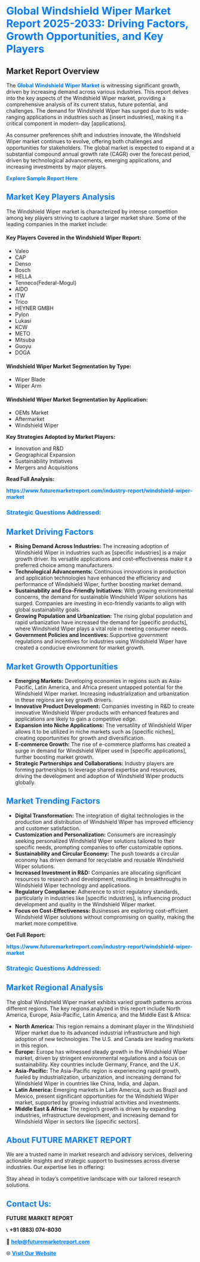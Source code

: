 <h1 style="color: #007BFF;">Global Windshield Wiper Market Report 2025-2033: Driving Factors, Growth Opportunities, and Key Players</h1>

<section id="overview">
<h2>Market Report Overview</h2>
<p>The <a href="https://www.futuremarketreport.com/industry-report/windshield-wiper-market" style="color: #007BFF; text-decoration: none;"><strong>Global Windshield Wiper Market</strong></a> is witnessing significant growth, driven by increasing demand across various industries. This report delves into the key aspects of the Windshield Wiper market, providing a comprehensive analysis of its current status, future potential, and challenges. The demand for Windshield Wiper has surged due to its wide-ranging applications in industries such as [insert industries], making it a critical component in modern-day [applications].</p>
<p>As consumer preferences shift and industries innovate, the Windshield Wiper market continues to evolve, offering both challenges and opportunities for stakeholders. The global market is expected to expand at a substantial compound annual growth rate (CAGR) over the forecast period, driven by technological advancements, emerging applications, and increasing investments by major players.</p>
</section>

<section id="overview">
<p><a href="https://www.futuremarketreport.com/request-sample/reportId=127643" style="color: #007BFF; text-decoration: none;"><strong>Explore Sample Report Here</strong></a></p>
</section>

<section id="key-players">
<h2 style="color: #007BFF;">Market Key Players Analysis</h2>
<p>The Windshield Wiper market is characterized by intense competition among key players striving to capture a larger market share. Some of the leading companies in the market include:</p>
<h4>Key Players Covered in the Windshield Wiper Report:</h4>
<ul><li>Valeo</li><li>CAP</li><li>Denso</li><li>Bosch</li><li>HELLA</li><li>Tenneco(Federal-Mogul)</li><li>AIDO</li><li>ITW</li><li>Trico</li><li>HEYNER GMBH</li><li>Pylon</li><li>Lukasi</li><li>KCW</li><li>METO</li><li>Mitsuba</li><li>Guoyu</li><li>DOGA</li></ul>
<h4>Windshield Wiper Market Segmentation by Type:</h4>
<ul><li>Wiper Blade</li><li>Wiper Arm</li></ul>

<h4>Windshield Wiper Market Segmentation by Application:</h4>
<ul><li>OEMs Market</li><li>Aftermarket</li><li>Windshield Wiper</li></ul>
<p><strong>Key Strategies Adopted by Market Players:</strong></p>
<ul>
<li>Innovation and R&D</li>
<li>Geographical Expansion</li>
<li>Sustainability Initiatives</li>
<li>Mergers and Acquisitions</li>
</ul>
</section>

<section>
<p><strong>Read Full Analysis: </strong></p><a href="https://www.futuremarketreport.com/industry-report/windshield-wiper-market" style="color: #007BFF; text-decoration: none;"><strong>https://www.futuremarketreport.com/industry-report/windshield-wiper-market</strong></a>
<h3 style="color: #007BFF;">Strategic Questions Addressed:</h3>
</section>

<section id="driving-factors">
<h2 style="color: #007BFF;">Market Driving Factors</h2>
<ul>
<li><strong>Rising Demand Across Industries:</strong> The increasing adoption of Windshield Wiper in industries such as [specific industries] is a major growth driver. Its versatile applications and cost-effectiveness make it a preferred choice among manufacturers.</li>
<li><strong>Technological Advancements:</strong> Continuous innovations in production and application technologies have enhanced the efficiency and performance of Windshield Wiper, further boosting market demand.</li>
<li><strong>Sustainability and Eco-Friendly Initiatives:</strong> With growing environmental concerns, the demand for sustainable Windshield Wiper solutions has surged. Companies are investing in eco-friendly variants to align with global sustainability goals.</li>
<li><strong>Growing Population and Urbanization:</strong> The rising global population and rapid urbanization have increased the demand for [specific products], where Windshield Wiper plays a vital role in meeting consumer needs.</li>
<li><strong>Government Policies and Incentives:</strong> Supportive government regulations and incentives for industries using Windshield Wiper have created a conducive environment for market growth.</li>
</ul>
</section>

<section id="growth-opportunities">
<h2 style="color: #007BFF;">Market Growth Opportunities</h2>
<ul>
<li><strong>Emerging Markets:</strong> Developing economies in regions such as Asia-Pacific, Latin America, and Africa present untapped potential for the Windshield Wiper market. Increasing industrialization and urbanization in these regions are key growth drivers.</li>
<li><strong>Innovative Product Development:</strong> Companies investing in R&D to create innovative Windshield Wiper products with enhanced features and applications are likely to gain a competitive edge.</li>
<li><strong>Expansion into Niche Applications:</strong> The versatility of Windshield Wiper allows it to be utilized in niche markets such as [specific niches], creating opportunities for growth and diversification.</li>
<li><strong>E-commerce Growth:</strong> The rise of e-commerce platforms has created a surge in demand for Windshield Wiper used in [specific applications], further boosting market growth.</li>
<li><strong>Strategic Partnerships and Collaborations:</strong> Industry players are forming partnerships to leverage shared expertise and resources, driving the development and adoption of Windshield Wiper products globally.</li>
</ul>
</section>

<section id="trending-factors">
<h2 style="color: #007BFF;">Market Trending Factors</h2>
<ul>
<li><strong>Digital Transformation:</strong> The integration of digital technologies in the production and distribution of Windshield Wiper has improved efficiency and customer satisfaction.</li>
<li><strong>Customization and Personalization:</strong> Consumers are increasingly seeking personalized Windshield Wiper solutions tailored to their specific needs, prompting companies to offer customizable options.</li>
<li><strong>Sustainability and Circular Economy:</strong> The push towards a circular economy has driven demand for recyclable and reusable Windshield Wiper solutions.</li>
<li><strong>Increased Investment in R&D:</strong> Companies are allocating significant resources to research and development, resulting in breakthroughs in Windshield Wiper technology and applications.</li>
<li><strong>Regulatory Compliance:</strong> Adherence to strict regulatory standards, particularly in industries like [specific industries], is influencing product development and quality in the Windshield Wiper market.</li>
<li><strong>Focus on Cost-Effectiveness:</strong> Businesses are exploring cost-efficient Windshield Wiper solutions without compromising on quality, making the market more competitive.</li>
</ul>
</section>

<section>
<p><strong>Get Full Report: </strong></p><a href="https://www.futuremarketreport.com/industry-report/windshield-wiper-market" style="color: #007BFF; text-decoration: none;"><strong>https://www.futuremarketreport.com/industry-report/windshield-wiper-market</strong></a>
<h3 style="color: #007BFF;">Strategic Questions Addressed:</h3>
</section>


<section id="regional-analysis">
<h2 style="color: #007BFF;">Market Regional Analysis</h2>
<p>The global Windshield Wiper market exhibits varied growth patterns across different regions. The key regions analyzed in this report include North America, Europe, Asia-Pacific, Latin America, and the Middle East & Africa:</p>
<ul>
<li><strong>North America:</strong> This region remains a dominant player in the Windshield Wiper market due to its advanced industrial infrastructure and high adoption of new technologies. The U.S. and Canada are leading markets in this region.</li>
<li><strong>Europe:</strong> Europe has witnessed steady growth in the Windshield Wiper market, driven by stringent environmental regulations and a focus on sustainability. Key countries include Germany, France, and the U.K.</li>
<li><strong>Asia-Pacific:</strong> The Asia-Pacific region is experiencing rapid growth, fueled by industrialization, urbanization, and increasing demand for Windshield Wiper in countries like China, India, and Japan.</li>
<li><strong>Latin America:</strong> Emerging markets in Latin America, such as Brazil and Mexico, present significant opportunities for the Windshield Wiper market, supported by growing industrial activities and investments.</li>
<li><strong>Middle East & Africa:</strong> The region’s growth is driven by expanding industries, infrastructure development, and increasing demand for Windshield Wiper in sectors like [specific sectors].</li>
</ul>
</section>

<footer>
<h2 style="color: #007BFF;">About FUTURE MARKET REPORT</h2>
<p>We are a trusted name in market research and advisory services, delivering actionable insights and strategic support to businesses across diverse industries. Our expertise lies in offering:</p>

<p>Stay ahead in today’s competitive landscape with our tailored research solutions.</p>

<h2 style="color: #007BFF;">Contact Us:</h2>
<p><strong>FUTURE MARKET REPORT</strong></p>
<p>📞 <strong>+91 (883) 074-8030</strong></p>
<p>📧 <strong><a href="mailto:help@futuremarketreport.com" style="color: #007BFF;">help@futuremarketreport.com</a></strong></p>
<p>🌐 <strong><a href="https://www.futuremarketreport.com/" style="color: #007BFF;">Visit Our Website</a></strong></p>
</footer>